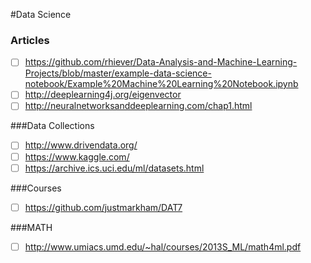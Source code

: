 
#Data Science

### Articles

- [ ] https://github.com/rhiever/Data-Analysis-and-Machine-Learning-Projects/blob/master/example-data-science-notebook/Example%20Machine%20Learning%20Notebook.ipynb
- [ ] http://deeplearning4j.org/eigenvector
- [ ] http://neuralnetworksanddeeplearning.com/chap1.html

###Data Collections
- [ ] http://www.drivendata.org/
- [ ] https://www.kaggle.com/
- [ ] https://archive.ics.uci.edu/ml/datasets.html

###Courses
- [ ] https://github.com/justmarkham/DAT7

###MATH
- [ ] http://www.umiacs.umd.edu/~hal/courses/2013S_ML/math4ml.pdf
